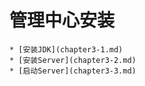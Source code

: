 # 管理中心安装
    * [安装JDK](chapter3-1.md)
    * [安装Server](chapter3-2.md)
    * [启动Server](chapter3-3.md)